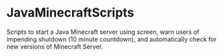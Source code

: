 # JavaMinecraftScripts
Scripts to start a Java Minecraft server using screen, warn users of impending shutdown (10 minute countdown), and automatically check for new versions of Minecraft Server.
